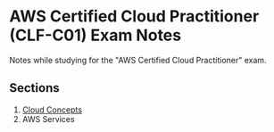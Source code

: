 # AWS Certified Cloud Practitioner (CLF-C01) Exam Notes

Notes while studying for the "AWS Certified Cloud Practitioner" exam.

## Sections

  1. [Cloud Concepts](2-Cloud_Concepts.md)
  2. AWS Services